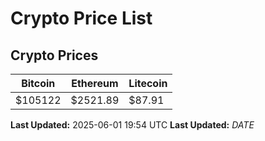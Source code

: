 # Crypto Price List

## Crypto Prices
| Bitcoin | Ethereum | Litecoin |
| ------- | -------- | -------- |
| $105122 | $2521.89 | $87.91 |
**Last Updated:** 2025-06-01 19:54 UTC
**Last Updated:** $DATE$
